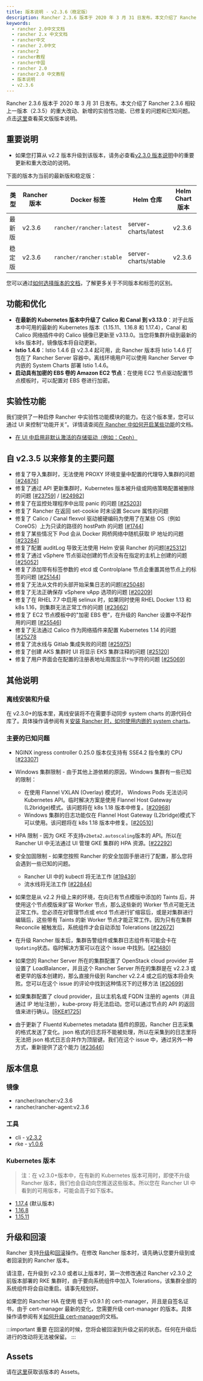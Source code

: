 ```yaml
---
title: 版本说明 - v2.3.6（稳定版）
description: Rancher 2.3.6 版本于 2020 年 3 月 31 日发布。本文介绍了 Rancher 2.3.6 相较上一版本（2.3.5）的重大改动、新增的实验性功能、已修复的问题和已知问题。
keywords:
  - rancher 2.0中文文档
  - rancher 2.x 中文文档
  - rancher中文
  - rancher 2.0中文
  - rancher2
  - rancher教程
  - rancher中国
  - rancher 2.0
  - rancher2.0 中文教程
  - 版本说明
  - v2.3.6
---
```


Rancher 2.3.6 版本于 2020 年 3 月 31 日发布。本文介绍了 Rancher 2.3.6 相较上一版本（2.3.5）的重大改动、新增的实验性功能、已修复的问题和已知问题。点击[这里](https://github.com/rancher/rancher/releases/tag/v2.3.6)查看英文版版本说明。

## 重要说明

- 如果您打算从 v2.2 版本升级到该版本，请务必查看[v2.3.0 版本说明](/docs/releases/v2.3.0)中的重要更新和重大改动的说明。

下面的版本为当前的最新版和稳定版：

| 类型   | Rancher 版本 | Docker 标签              | Helm 仓库            | Helm Chart 版本 |
| ------ | ------------ | ------------------------ | -------------------- | --------------- |
| 最新版 | v2.3.6       | `rancher/rancher:latest` | server-charts/latest | v2.3.6          |
| 稳定版 | v2.3.6       | `rancher/rancher:stable` | server-charts/stable | v2.3.6          |

您可以通过[如何选择版本的文档](/docs/installation/options/server-tags/_index)，了解更多关于不同版本和标签的区别。

## 功能和优化

- **在最新的 Kubernetes 版本中升级了 Calico 和 Canal 到 v3.13.0**：对于此版本中可用的最新的 Kubernetes 版本（1.15.11、1.16.8 和 1.17.4），Canal 和 Calico 网络插件中的 Calico 镜像已更新至 v3.13.0。当您将集群升级到最新的 k8s 版本时，镜像版本将自动更新。
- **Istio 1.4.6**：Istio 1.4.6 自 v2.3.4 起可用，此 Rancher 版本将 Istio 1.4.6 打包在了 Rancher Server 容器中。离线环境用户可以使用 Rancher Server 中内嵌的 System Charts 部署 Istio 1.4.6。
- **启动具有加密的 EBS 卷的 Amazon EC2 节点**：在使用 EC2 节点驱动配置节点模板时，可以配置对 EBS 卷进行加密。

## 实验性功能

我们提供了一种启停 Rancher 中实验性功能模块的能力。在这个版本里，您可以通过 UI 来控制“功能开关”。详情请查阅[在 Rancher 中如何开启某些功能](/docs/installation/options/feature-flags/_index)的文档。

- [在 UI 中启用非默认激活的存储驱动（例如：Ceph）](/docs/installation/options/feature-flags/enable-not-default-storage-drivers/_index)

## 自 v2.3.5 以来修复的主要问题

- 修复了导入集群时，无法使用 PROXY 环境变量中配置的代理导入集群的问题[[#24876](https://github.com/rancher/rancher/issues/24876)]
- 修复了通过 API 更新集群时，Kubernetes 版本被升级或网络策略配置被删除的问题 [[#23759](https://github.com/rancher/rancher/issues/23759)] / [[#24982](https://github.com/rancher/rancher/issues/24982)]
- 修复了在监控处理程序中出现 panic 的问题 [[#25203](https://github.com/rancher/rancher/issues/25203)]
- 修复了 Rancher 在返回 set-cookie 时未设置 Secure 属性的问题
- 修复了 Calico / Canal flexvol 驱动被硬编码为使用了在某些 OS（例如 CoreOS）上为只读的路径的 hostPath 的问题 [[#1744](https://github.com/rancher/rke/issues/1744)]
- 修复了某些情况下 Pod 会从 Docker 网桥网络中随机获取 IP 地址的问题 [[#23284](https://github.com/rancher/rancher/issues/23284)]
- 修复了配置 auditLog 导致无法使用 Helm 安装 Rancher 的问题[[#25312](https://github.com/rancher/rancher/issues/25312)]
- 修复了通过 vSphere 节点驱动创建的节点没有在指定的主机上创建的问题[[#25052](https://github.com/rancher/rancher/issues/25052)]
- 修复了添加带有标签参数的 etcd 或 Controlplane 节点会重置其他节点上的标签的问题 [[#25144](https://github.com/rancher/rancher/issues/25144)]
- 修复了无法从文件的头部开始采集日志的问题[[#25048](https://github.com/rancher/rancher/issues/25048)]
- 修复了无法正确保存 vSphere vApp 选项的问题 [[#20209](https://github.com/rancher/rancher/issues/20209)]
- 修复了在 RHEL 7.7 中启用 selinux 时，如果同时使用 RHEL Docker 1.13 和 k8s 1.16，则集群无法正常工作的问题 [[#23662](https://github.com/rancher/rancher/issues/23662)]
- 修复了 EC2 节点模板中的"加密 EBS 卷”，在升级的 Rancher 设置中不起作用的问题 [[#25546](https://github.com/rancher/rancher/issues/25546)]
- 修复了无法通过 Calico 作为网络插件来配置 Kubernetes 1.14 的问题[[#25278](https://github.com/rancher/rancher/issues/25278)
- 修复了流水线与 Gitlab 集成失败的问题 [[#25975](https://github.com/rancher/rancher/issues/25975)]
- 修复了创建 AKS 集群时 UI 将显示 EKS 集群注释的问题 [[#25120](https://github.com/rancher/rancher/issues/25120)]
- 修复了用户界面会在配置的注册表地址周围显示`*％`字符的问题 [[#25069](https://github.com/rancher/rancher/issues/25069)]

## 其他说明

### 离线安装和升级

在 v2.3.0+的版本里，离线安装将不在需要手动同步 system charts 的源代码仓库了。具体操作请参阅有关[安装 Rancher 时，如何使用内嵌的 system charts](/docs/installation/other-installation-methods/air-gap/install-rancher/_index)。

### 主要的已知问题

- NGINX ingress controller 0.25.0 版本仅支持有 SSE4.2 指令集的 CPU [[#23307](https://github.com/rancher/rancher/issues/23307)]

- Windows 集群限制 - 由于其他上游依赖的原因，Windows 集群有一些已知的限制：

  - 在使用 Flannel VXLAN (Overlay) 模式时， Windows Pods 无法访问 Kubernetes API。临时解决方案是使用 Flannel Host Gateway (L2bridge)模式。该问题将在 k8s 1.18 版本中修复。[[#20968](https://github.com/rancher/rancher/issues/20968)]

  * Windows 集群的日志功能仅在 Flannel Host Gateway (L2bridge)模式下可以使用。该问题将在 k8s 1.18 版本中修复。[[#20510](https://github.com/rancher/rancher/issues/20510)]

- HPA 限制 - 因为 GKE 不支持`v2beta2.autoscaling`版本的 API。所以在 Rancher UI 中无法通过 UI 管理 GKE 集群的 HPA 资源。[[#22292](https://github.com/rancher/rancher/issues/22292)]

- 安全加固限制 - 如果您按照 Rancher 的安全加固手册进行了配置，那么您将会遇到一些已知的问题。

  - Rancher UI 中的 kubectl 将无法工作 [[#19439](https://github.com/rancher/rancher/issues/19439)]
  - 流水线将无法工作 [[#22844](https://github.com/rancher/rancher/issues/22844)]

- 如果您是从 v2.2 升级上来的环境，在向已有节点模版中添加的 Taints 后，并使用这个节点模版来扩容 Worker 节点，那么这些新的 Worker 节点可能无法正常工作。您必须在对管理节点或 etcd 节点进行扩缩容后，或是对集群进行编辑后，这些带有 Taints 的新 Worker 节点才能正常工作。因为只有在集群 Reconcile 被触发后，系统组件才会自动添加 Tolerations [[#22672](https://github.com/rancher/rancher/issues/22672)]

- 在升级 Rancher 版本后，集群告警组件或集群日志组件有可能会卡在`Updating`状态。临时解决方案可以在这个 issue 中找到。[[#21480](https://github.com/rancher/rancher/issues/21480)]

- 如果您的 Rancher Server 所在的集群配置了 OpenStack cloud provider 并设置了 LoadBalancer，并且这个 Rancher Server 所在的集群是在 v2.2.3 或者更早的版本创建的，那么直接升级到 Rancher v2.2.4 或之后的版本将会失败。您可以在这个 issue 的评论中找到这种情况下的迁移方法 [[#20699](https://github.com/rancher/rancher/issues/20699)]

- 如果集群配置了 cloud provider，且以主机名或 FQDN 注册的 agents（并且通过 IP 地址注册），kube-proxy 将无法启动。您可以通过节点的 API 的返回值来进行确认。[[RKE#1725](https://github.com/rancher/rke/issues/1725)]

- 由于更新了 Fluentd Kubernetes metadata 插件的原因，Rancher 日志采集的格式发送了变化。json 格式的日志将不能被处理，所以在采集到的日志里将无法把 json 格式日志合并作为顶层键。我们在这个 issue 中，通过另外一种方式，重新提供了这个能力 [[#23646](https://github.com/rancher/rancher/issues/23646)]

## 版本信息

### 镜像

- rancher/rancher:v2.3.6
- rancher/rancher-agent:v2.3.6

### 工具

- cli - [v2.3.2](https://github.com/rancher/cli/releases/tag/v2.3.2)
- rke - [v1.0.6](https://github.com/rancher/rke/releases/tag/v1.0.6)

### Kubernetes 版本

> 注：在 v2.3.0+版本中，在有新的 Kubernetes 版本可用时，即使不升级 Rancher 版本，我们也会自动向您推送这些版本。所以您在 Rancher UI 中看到的可用版本，可能会高于如下版本。

- [1.17.4](https://github.com/rancher/hyperkube/releases/tag/v1.17.4-rancher1) (默认版本)
- [1.16.8](https://github.com/rancher/hyperkube/releases/tag/v1.16.8-rancher1)
- [1.15.11](https://github.com/rancher/hyperkube/releases/tag/v1.15.11-rancher1)

## 升级和回滚

Rancher 支持[升级](/docs/upgrades/_index)和[回滚](/docs/upgrades/rollbacks/_index)操作。在修改 Rancher 版本时，请先确认您要升级到或者回滚到的 Rancher 版本。

请注意，在升级到 v2.3.0 或者以上版本时，第一次修改通过 Rancher v2.3.0 之前版本部署的 RKE 集群时，由于要向系统组件中加入 Tolerations，该集群全部的系统组件将会自动重启。请事先规划好。

如果您的 Rancher HA 在使用 低于 v0.9.1 的 cert-manager，并且是自签名证书，由于 cert-manager 最新的变化，您需要升级 cert-manager 的版本。具体操作请参阅有关[如何升级 cert-manager](/docs/installation/options/upgrading-cert-manager/_index)的文档。

:::important 重要
在回滚的时候，您将会被回滚到升级之前的状态。任何在升级后进行的改动将无法被保留。
:::

## Assets

请在[这里](https://github.com/rancher/rancher/releases/tag/v2.3.6)获取该版本的 Assets。
